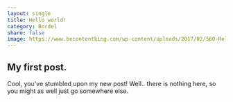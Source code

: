 ```yaml
---
layout: single
title: Hello world!
category: Bordel
share: false
image: https://www.becontentking.com/wp-content/uploads/2017/02/560-Relevance-Twitter@2x.png
---
```


## My first post.

Cool, you've stumbled upon my new post! Well.. there is nothing here, so you might as well just go somewhere else.
